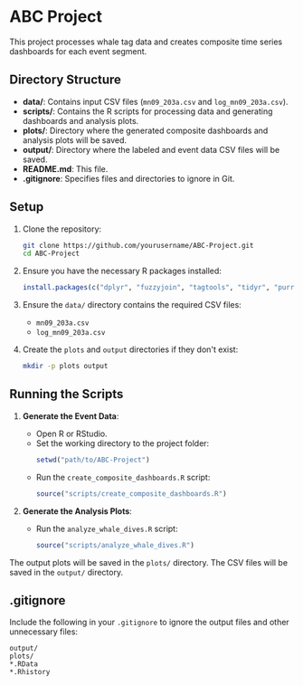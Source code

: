 # ABC Project

This project processes whale tag data and creates composite time series dashboards for each event segment.

## Directory Structure

- **data/**: Contains input CSV files (`mn09_203a.csv` and `log_mn09_203a.csv`).
- **scripts/**: Contains the R scripts for processing data and generating dashboards and analysis plots.
- **plots/**: Directory where the generated composite dashboards and analysis plots will be saved.
- **output/**: Directory where the labeled and event data CSV files will be saved.
- **README.md**: This file.
- **.gitignore**: Specifies files and directories to ignore in Git.

## Setup

1. Clone the repository:
    ```bash
    git clone https://github.com/yourusername/ABC-Project.git
    cd ABC-Project
    ```

2. Ensure you have the necessary R packages installed:
    ```r
    install.packages(c("dplyr", "fuzzyjoin", "tagtools", "tidyr", "purrr", "stringr", "ggplot2", "patchwork", "scales"))
    ```

3. Ensure the `data/` directory contains the required CSV files:
    - `mn09_203a.csv`
    - `log_mn09_203a.csv`

4. Create the `plots` and `output` directories if they don't exist:
    ```bash
    mkdir -p plots output
    ```

## Running the Scripts

1. **Generate the Event Data**:
    - Open R or RStudio.
    - Set the working directory to the project folder:
        ```r
        setwd("path/to/ABC-Project")
        ```
    - Run the `create_composite_dashboards.R` script:
        ```r
        source("scripts/create_composite_dashboards.R")
        ```

2. **Generate the Analysis Plots**:
    - Run the `analyze_whale_dives.R` script:
        ```r
        source("scripts/analyze_whale_dives.R")
        ```

The output plots will be saved in the `plots/` directory. The CSV files will be saved in the `output/` directory.

## .gitignore

Include the following in your `.gitignore` to ignore the output files and other unnecessary files:
```
output/
plots/
*.RData
*.Rhistory
```
